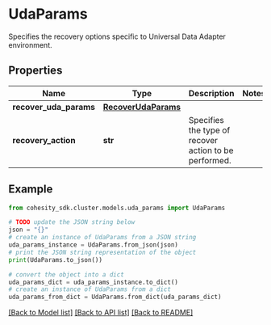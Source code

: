 # UdaParams

Specifies the recovery options specific to Universal Data Adapter environment.

## Properties

Name | Type | Description | Notes
------------ | ------------- | ------------- | -------------
**recover_uda_params** | [**RecoverUdaParams**](RecoverUdaParams.md) |  | 
**recovery_action** | **str** | Specifies the type of recover action to be performed. | 

## Example

```python
from cohesity_sdk.cluster.models.uda_params import UdaParams

# TODO update the JSON string below
json = "{}"
# create an instance of UdaParams from a JSON string
uda_params_instance = UdaParams.from_json(json)
# print the JSON string representation of the object
print(UdaParams.to_json())

# convert the object into a dict
uda_params_dict = uda_params_instance.to_dict()
# create an instance of UdaParams from a dict
uda_params_from_dict = UdaParams.from_dict(uda_params_dict)
```
[[Back to Model list]](../README.md#documentation-for-models) [[Back to API list]](../README.md#documentation-for-api-endpoints) [[Back to README]](../README.md)


